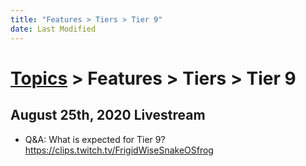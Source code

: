 ```yaml
---
title: "Features > Tiers > Tier 9"
date: Last Modified
---
```

# [Topics](../../../topics.md) > Features > Tiers > Tier 9

## August 25th, 2020 Livestream
* Q&A: What is expected for Tier 9? https://clips.twitch.tv/FrigidWiseSnakeOSfrog
